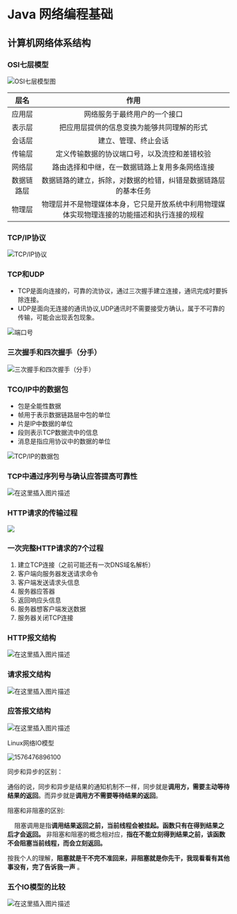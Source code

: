 # Java   网络编程基础 

## 计算机网络体系结构

###   OSI七层模型

![OSI七层模型图](https://gss2.bdstatic.com/-fo3dSag_xI4khGkpoWK1HF6hhy/baike/c0%3Dbaike92%2C5%2C5%2C92%2C30/sign=53de22d19858d109d0eea1e0b031a7da/b21bb051f8198618b8f0ae2b40ed2e738ad4e6ee.jpg)

|    层名    |                             作用                             |
| :--------: | :----------------------------------------------------------: |
|   应用层   |                 网络服务于最终用户的一个接口                 |
|   表示层   |          把应用层提供的信息变换为能够共同理解的形式          |
|   会话层   |                     建立、管理、终止会话                     |
|   传输层   |         定义传输数据的协议端口号，以及流控和差错校验         |
|   网络层   |        路由选择和中继，在一数据链路上复用多条网络连接        |
| 数据链路层 | 数据链路的建立，拆除，对数据的检错，纠错是数据链路层的基本任务 |
|   物理层   | 物理层并不是物理媒体本身，它只是开放系统中利用物理媒体实现物理连接的功能描述和执行连接的规程 |

###    TCP/IP协议

![TCP/IP协议](https://img-blog.csdnimg.cn/20191216105305523.png?x-oss-process=image/watermark,type_ZmFuZ3poZW5naGVpdGk,shadow_10,text_aHR0cHM6Ly9ibG9nLmNzZG4ubmV0L3FxNzc5MjQ3MjU3,size_16,color_FFFFFF,t_70)

### TCP和UDP

- TCP是面向连接的，可靠的流协议，通过三次握手建立连接，通讯完成时要拆除连接。
- UDP是面向无连接的通讯协议,UDP通讯时不需要接受方确认，属于不可靠的传输，可能会出现丢包现象。

![端口号](https://img-blog.csdnimg.cn/20191216110344398.png?x-oss-process=image/watermark,type_ZmFuZ3poZW5naGVpdGk,shadow_10,text_aHR0cHM6Ly9ibG9nLmNzZG4ubmV0L3FxNzc5MjQ3MjU3,size_16,color_FFFFFF,t_70)

### 三次握手和四次握手（分手）

![三次握手和四次握手（分手）](https://img-blog.csdnimg.cn/20191216112903199.png?x-oss-process=image/watermark,type_ZmFuZ3poZW5naGVpdGk,shadow_10,text_aHR0cHM6Ly9ibG9nLmNzZG4ubmV0L3FxNzc5MjQ3MjU3,size_16,color_FFFFFF,t_70)

### TCO/IP中的数据包

- 包是全能性数据
- 帧用于表示数据链路层中包的单位
- 片是IP中数据的单位
- 段则表示TCP数据流中的信息
- 消息是指应用协议中的数据的单位

![TCP/IP的数据包](https://img-blog.csdnimg.cn/20191216114705752.png?x-oss-process=image/watermark,type_ZmFuZ3poZW5naGVpdGk,shadow_10,text_aHR0cHM6Ly9ibG9nLmNzZG4ubmV0L3FxNzc5MjQ3MjU3,size_16,color_FFFFFF,t_70)

### TCP中通过序列号与确认应答提高可靠性

![在这里插入图片描述](https://img-blog.csdnimg.cn/2019121613545283.png?x-oss-process=image/watermark,type_ZmFuZ3poZW5naGVpdGk,shadow_10,text_aHR0cHM6Ly9ibG9nLmNzZG4ubmV0L3FxNzc5MjQ3MjU3,size_16,color_FFFFFF,t_70)

### HTTP请求的传输过程

![](https://img-blog.csdnimg.cn/20191216135713355.png?x-oss-process=image/watermark,type_ZmFuZ3poZW5naGVpdGk,shadow_10,text_aHR0cHM6Ly9ibG9nLmNzZG4ubmV0L3FxNzc5MjQ3MjU3,size_16,color_FFFFFF,t_70)

### 一次完整HTTP请求的7个过程

1. 建立TCP连接（之前可能还有一次DNS域名解析）
2. 客户端向服务器发送请求命令
3. 客户端发送请求头信息
4. 服务器应答器
5. 返回响应头信息
6. 服务器想客户端发送数据
7. 服务器关闭TCP连接

### HTTP报文结构

![在这里插入图片描述](https://img-blog.csdnimg.cn/20191216140459765.png?x-oss-process=image/watermark,type_ZmFuZ3poZW5naGVpdGk,shadow_10,text_aHR0cHM6Ly9ibG9nLmNzZG4ubmV0L3FxNzc5MjQ3MjU3,size_16,color_FFFFFF,t_70)

### 请求报文结构

![在这里插入图片描述](https://img-blog.csdnimg.cn/20191216140602910.png?x-oss-process=image/watermark,type_ZmFuZ3poZW5naGVpdGk,shadow_10,text_aHR0cHM6Ly9ibG9nLmNzZG4ubmV0L3FxNzc5MjQ3MjU3,size_16,color_FFFFFF,t_70)

### 应答报文结构

![在这里插入图片描述](https://img-blog.csdnimg.cn/20191216140810540.png?x-oss-process=image/watermark,type_ZmFuZ3poZW5naGVpdGk,shadow_10,text_aHR0cHM6Ly9ibG9nLmNzZG4ubmV0L3FxNzc5MjQ3MjU3,size_16,color_FFFFFF,t_70)

Linux网络IO模型

![1576476896100](C:\Users\ASUS\AppData\Local\Temp\1576476896100.png)

同步和异步的区别：

​	通俗的说，同步和异步是结果的通知机制不一样，同步就是**调用方，需要主动等待结果的返回**。而异步就是**调用方不需要等待结果的返回**。

阻塞和非阻塞的区别:

​	   阻塞调用是指**调用结果返回之前，当前线程会被挂起。函数只有在得到结果之后才会返回。** 非阻塞和阻塞的概念相对应，**指在不能立刻得到结果之前，该函数不会阻塞当前线程，而会立刻返回。** 

​	按我个人的理解，**阻塞就是干不完不准回来，非阻塞就是你先干，我现看看有其他事没有，完了告诉我一声** 。

### 五个IO模型的比较

![在这里插入图片描述](https://img-blog.csdnimg.cn/20191216154236617.png?x-oss-process=image/watermark,type_ZmFuZ3poZW5naGVpdGk,shadow_10,text_aHR0cHM6Ly9ibG9nLmNzZG4ubmV0L3FxNzc5MjQ3MjU3,size_16,color_FFFFFF,t_70)





​	